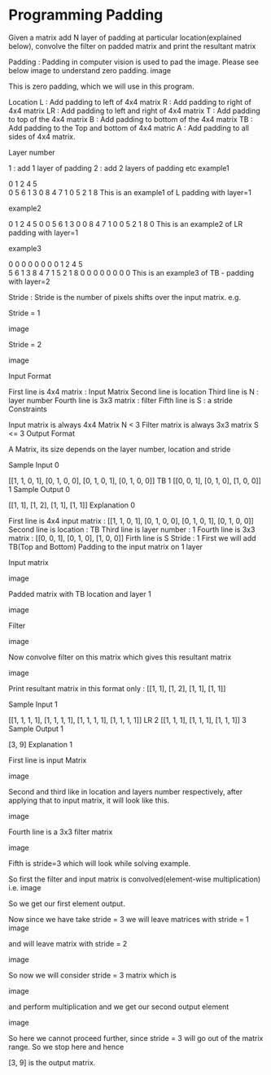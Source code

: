 # Programming Padding



Given a matrix add N layer of padding at particular location(explained below), convolve the filter on padded matrix and print the resultant matrix

Padding : Padding in computer vision is used to pad the image. Please see below image to understand zero padding.
image

This is zero padding, which we will use in this program.

Location
L : Add padding to left of 4x4 matrix
R : Add padding to right of 4x4 matrix
LR : Add padding to left and right of 4x4 matrix
T : Add padding to top of the 4x4 matrix
B : Add padding to bottom of the 4x4 matrix
TB : Add padding to the Top and bottom of 4x4 matric
A : Add padding to all sides of 4x4 matrix.

Layer number

1 : add 1 layer of padding
2 : add 2 layers of padding etc
example1

   0 1 2 4 5  
   0 5 6 1 3 
   0 8 4 7 1 
   0 5 2 1 8 
This is an example1 of L padding with layer=1

example2

   0 1 2 4 5 0 
   0 5 6 1 3 0
   0 8 4 7 1 0
   0 5 2 1 8 0
This is an example2 of LR padding with layer=1

example3

   0 0 0 0
   0 0 0 0
   1 2 4 5  
   5 6 1 3 
   8 4 7 1 
   5 2 1 8 
   0 0 0 0
   0 0 0 0
This is an example3 of TB - padding with layer=2

Stride : Stride is the number of pixels shifts over the input matrix. e.g.

Stride = 1

image

Stride = 2

image

Input Format

First line is 4x4 matrix : Input Matrix
Second line is location
Third line is N : layer number
Fourth line is 3x3 matrix : filter
Fifth line is S : a stride
Constraints

Input matrix is always 4x4 Matrix
N < 3
Filter matrix is always 3x3 matrix
S <= 3
Output Format

A Matrix, its size depends on the layer number, location and stride

Sample Input 0

[[1, 1, 0, 1], [0, 1, 0, 0], [0, 1, 0, 1], [0, 1, 0, 0]]
TB
1
[[0, 0, 1], [0, 1, 0], [1, 0, 0]]
1
Sample Output 0

[[1, 1], [1, 2], [1, 1], [1, 1]]
Explanation 0

First line is 4x4 input matrix : [[1, 1, 0, 1], [0, 1, 0, 0], [0, 1, 0, 1], [0, 1, 0, 0]]
Second line is location : TB
Third line is layer number : 1
Fourth line is 3x3 matrix : [[0, 0, 1], [0, 1, 0], [1, 0, 0]]
Firth line is S Stride : 1
First we will add TB(Top and Bottom) Padding to the input matrix on 1 layer

Input matrix

image

Padded matrix with TB location and layer 1

image

Filter

image

Now convolve filter on this matrix which gives this resultant matrix

image

Print resultant matrix in this format only : [[1, 1], [1, 2], [1, 1], [1, 1]]

Sample Input 1

[[1, 1, 1, 1], [1, 1, 1, 1], [1, 1, 1, 1], [1, 1, 1, 1]]
LR
2
[[1, 1, 1], [1, 1, 1], [1, 1, 1]]
3
Sample Output 1

[3, 9]
Explanation 1

First line is input Matrix

image

Second and third like in location and layers number respectively, after applying that to input matrix, it will look like this.

image

Fourth line is a 3x3 filter matrix

image

Fifth is stride=3 which will look while solving example.

So first the filter and input matrix is convolved(element-wise multiplication) i.e.
image

So we get our first element output.

Now since we have take stride = 3 we will leave matrices with stride = 1
image

and will leave matrix with stride = 2

image

So now we will consider stride = 3 matrix which is

image

and perform multiplication and we get our second output element

image

So here we cannot proceed further, since stride = 3 will go out of the matrix range. So we stop here and hence

[3, 9] is the output matrix.
